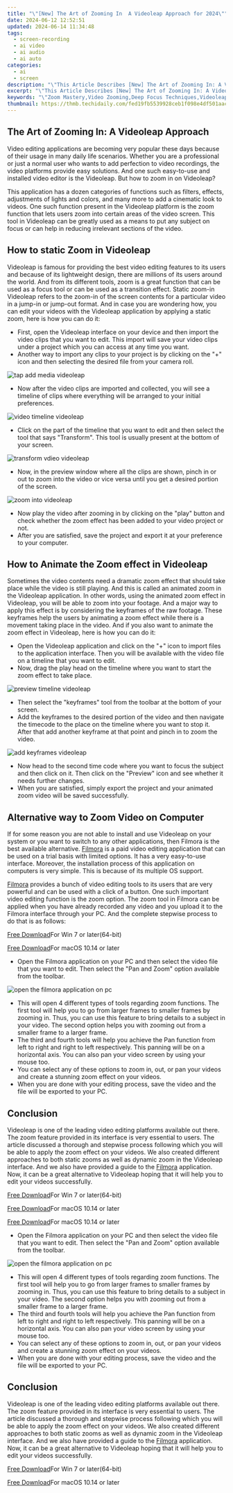 ```yaml
---
title: "\"[New] The Art of Zooming In  A Videoleap Approach for 2024\""
date: 2024-06-12 12:52:51
updated: 2024-06-14 11:34:48
tags: 
  - screen-recording
  - ai video
  - ai audio
  - ai auto
categories: 
  - ai
  - screen
description: "\"This Article Describes [New] The Art of Zooming In: A Videoleap Approach for 2024\""
excerpt: "\"This Article Describes [New] The Art of Zooming In: A Videoleap Approach for 2024\""
keywords: "\"Zoom Mastery,Video Zooming,Deep Focus Techniques,Videoleap Clarity,Close-Up Filming,Artful Composition,Enhanced Video Quality\""
thumbnail: https://thmb.techidaily.com/fed19fb5539928ceb1f098e4df501aac24d80c5bb6000047d745afbd7491bdcb.jpg
---
```


## The Art of Zooming In: A Videoleap Approach

Video editing applications are becoming very popular these days because of their usage in many daily life scenarios. Whether you are a professional or just a normal user who wants to add perfection to video recordings, the video platforms provide easy solutions. And one such easy-to-use and installed video editor is the Videoleap. But how to zoom in on Videoleap?

This application has a dozen categories of functions such as filters, effects, adjustments of lights and colors, and many more to add a cinematic look to videos. One such function present in the Videoleap platform is the zoom function that lets users zoom into certain areas of the video screen. This tool in Videoleap can be greatly used as a means to put any subject on focus or can help in reducing irrelevant sections of the video.

## How to static Zoom in Videoleap

Videoleap is famous for providing the best video editing features to its users and because of its lightweight design, there are millions of its users around the world. And from its different tools, zoom is a great function that can be used as a focus tool or can be used as a transition effect. Static zoom-in Videoleap refers to the zoom-in of the screen contents for a particular video in a jump-in or jump-out format. And in case you are wondering how, you can edit your videos with the Videoleap application by applying a static zoom, here is how you can do it:

* First, open the Videoleap interface on your device and then import the video clips that you want to edit. This import will save your video clips under a project which you can access at any time you want.
* Another way to import any clips to your project is by clicking on the "+" icon and then selecting the desired file from your camera roll.

![tap add media videoleap](https://images.wondershare.com/filmora/article-images/2022/07/tap-add-media-videoleap.jpg)

* Now after the video clips are imported and collected, you will see a timeline of clips where everything will be arranged to your initial preferences.

![video timeline videoleap](https://images.wondershare.com/filmora/article-images/2022/07/video-timeline-videoleap.jpg)

* Click on the part of the timeline that you want to edit and then select the tool that says "Transform". This tool is usually present at the bottom of your screen.

![transform vdieo videoleap](https://images.wondershare.com/filmora/article-images/2022/07/transform-vdieo-videoleap.jpg)

* Now, in the preview window where all the clips are shown, pinch in or out to zoom into the video or vice versa until you get a desired portion of the screen.

![zoom into videoleap](https://images.wondershare.com/filmora/article-images/2022/07/zoom-into-videoleap.jpg)

* Now play the video after zooming in by clicking on the "play" button and check whether the zoom effect has been added to your video project or not.
* After you are satisfied, save the project and export it at your preference to your computer.

## How to Animate the Zoom effect in Videoleap

Sometimes the video contents need a dramatic zoom effect that should take place while the video is still playing. And this is called an animated zoom in the Videoleap application. In other words, using the animated zoom effect in Videoleap, you will be able to zoom into your footage. And a major way to apply this effect is by considering the keyframes of the raw footage. These keyframes help the users by animating a zoom effect while there is a movement taking place in the video. And if you also want to animate the zoom effect in Videoleap, here is how you can do it:

* Open the Videoleap application and click on the "+" icon to import files to the application interface. Then you will be available with the video file on a timeline that you want to edit.
* Now, drag the play head on the timeline where you want to start the zoom effect to take place.

![preview timeline videoleap](https://images.wondershare.com/filmora/article-images/2022/07/preview-timeline-videoleap.jpg)

* Then select the "keyframes" tool from the toolbar at the bottom of your screen.
* Add the keyframes to the desired portion of the video and then navigate the timecode to the place on the timeline where you want to stop it. After that add another keyframe at that point and pinch in to zoom the video.

![add keyframes videoleap](https://images.wondershare.com/filmora/article-images/2022/07/add-keyframes-videoleap.jpg)

* Now head to the second time code where you want to focus the subject and then click on it. Then click on the "Preview" icon and see whether it needs further changes.
* When you are satisfied, simply export the project and your animated zoom video will be saved successfully.

## Alternative way to Zoom Video on Computer

If for some reason you are not able to install and use Videoleap on your system or you want to switch to any other applications, then Filmora is the best available alternative. [Filmora](https://tools.techidaily.com/wondershare/filmora/download/) is a paid video editing application that can be used on a trial basis with limited options. It has a very easy-to-use interface. Moreover, the installation process of this application on computers is very simple. This is because of its multiple OS support.

[Filmora](https://tools.techidaily.com/wondershare/filmora/download/) provides a bunch of video editing tools to its users that are very powerful and can be used with a click of a button. One such important video editing function is the zoom option. The zoom tool in Filmora can be applied when you have already recorded any video and you upload it to the Filmora interface through your PC. And the complete stepwise process to do that is as follows:

[Free Download](https://tools.techidaily.com/wondershare/filmora/download/)For Win 7 or later(64-bit)

[Free Download](https://tools.techidaily.com/wondershare/filmora/download/)For macOS 10.14 or later

* Open the Filmora application on your PC and then select the video file that you want to edit. Then select the "Pan and Zoom" option available from the toolbar.

![open the filmora application on pc](https://images.wondershare.com/filmora/guide/pan-zoom-feature-filmora.jpg)

* This will open 4 different types of tools regarding zoom functions. The first tool will help you to go from larger frames to smaller frames by zooming in. Thus, you can use this feature to bring details to a subject in your video. The second option helps you with zooming out from a smaller frame to a larger frame.
* The third and fourth tools will help you achieve the Pan function from left to right and right to left respectively. This panning will be on a horizontal axis. You can also pan your video screen by using your mouse too.
* You can select any of these options to zoom in, out, or pan your videos and create a stunning zoom effect on your videos.
* When you are done with your editing process, save the video and the file will be exported to your PC.

## Conclusion

Videoleap is one of the leading video editing platforms available out there. The zoom feature provided in its interface is very essential to users. The article discussed a thorough and stepwise process following which you will be able to apply the zoom effect on your videos. We also created different approaches to both static zooms as well as dynamic zoom in the Videoleap interface. And we also have provided a guide to the [Filmora](https://tools.techidaily.com/wondershare/filmora/download/) application. Now, it can be a great alternative to Videoleap hoping that it will help you to edit your videos successfully.

[Free Download](https://tools.techidaily.com/wondershare/filmora/download/)For Win 7 or later(64-bit)

[Free Download](https://tools.techidaily.com/wondershare/filmora/download/)For macOS 10.14 or later

[Free Download](https://tools.techidaily.com/wondershare/filmora/download/)For macOS 10.14 or later

* Open the Filmora application on your PC and then select the video file that you want to edit. Then select the "Pan and Zoom" option available from the toolbar.

![open the filmora application on pc](https://images.wondershare.com/filmora/guide/pan-zoom-feature-filmora.jpg)

* This will open 4 different types of tools regarding zoom functions. The first tool will help you to go from larger frames to smaller frames by zooming in. Thus, you can use this feature to bring details to a subject in your video. The second option helps you with zooming out from a smaller frame to a larger frame.
* The third and fourth tools will help you achieve the Pan function from left to right and right to left respectively. This panning will be on a horizontal axis. You can also pan your video screen by using your mouse too.
* You can select any of these options to zoom in, out, or pan your videos and create a stunning zoom effect on your videos.
* When you are done with your editing process, save the video and the file will be exported to your PC.

## Conclusion

Videoleap is one of the leading video editing platforms available out there. The zoom feature provided in its interface is very essential to users. The article discussed a thorough and stepwise process following which you will be able to apply the zoom effect on your videos. We also created different approaches to both static zooms as well as dynamic zoom in the Videoleap interface. And we also have provided a guide to the [Filmora](https://tools.techidaily.com/wondershare/filmora/download/) application. Now, it can be a great alternative to Videoleap hoping that it will help you to edit your videos successfully.

[Free Download](https://tools.techidaily.com/wondershare/filmora/download/)For Win 7 or later(64-bit)

[Free Download](https://tools.techidaily.com/wondershare/filmora/download/)For macOS 10.14 or later

<ins class="adsbygoogle"
     style="display:block"
     data-ad-format="autorelaxed"
     data-ad-client="ca-pub-7571918770474297"
     data-ad-slot="1223367746"></ins>

<ins class="adsbygoogle"
     style="display:block"
     data-ad-format="autorelaxed"
     data-ad-client="ca-pub-7571918770474297"
     data-ad-slot="1223367746"></ins>



<ins class="adsbygoogle"
     style="display:block"
     data-ad-client="ca-pub-7571918770474297"
     data-ad-slot="8358498916"
     data-ad-format="auto"
     data-full-width-responsive="true"></ins>

